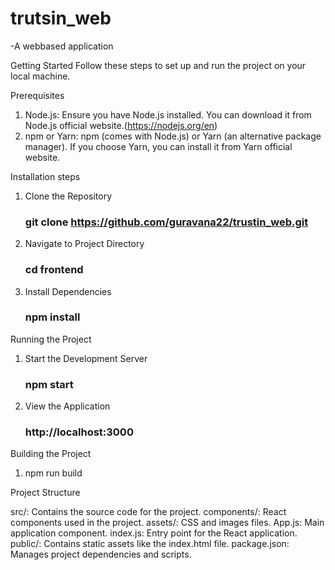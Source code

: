 # trutsin_web
-A webbased application 


Getting Started
Follow these steps to set up and run the project on your local machine.

Prerequisites
1. Node.js: Ensure you have Node.js installed. You can download it from Node.js official website.(https://nodejs.org/en)
2. npm or Yarn: npm (comes with Node.js) or Yarn (an alternative package manager). If you choose Yarn, you can install it from Yarn official website.


Installation steps

1. Clone the Repository
      ### git clone https://github.com/guravana22/trustin_web.git
2. Navigate to Project Directory
      ### cd frontend
3. Install Dependencies
      ### npm install

Running the Project

1. Start the Development Server
      ### npm start
2. View the Application
      ### http://localhost:3000

Building the Project

  1. npm run build



Project Structure

src/: Contains the source code for the project.
components/: React components used in the project.
assets/: CSS and images files.
App.js: Main application component.
index.js: Entry point for the React application.
public/: Contains static assets like the index.html file.
package.json: Manages project dependencies and scripts.
